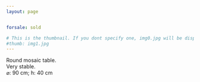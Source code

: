 ```yaml
---
layout: page


forsale: sold

# This is the thumbnail. If you dont specify one, img0.jpg will be displayed
#thumb: img1.jpg
---
```

<div>
Round mosaic table.<br>
Very stable.
</div>
<div class="dim">&#x2300;: 90 cm; h: 40 cm</div>

